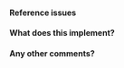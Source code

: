 <!--- Standard template for submitting pull requests -->

#### Reference issues

<!--
Please, use keywords to create a link to the issues you resolved,
so that they will automatically be closed when your pull request
is merged. For more information about automatically closing issues,
see: https://github.com/blog/1506-closing-issues-via-pull-requests
-->

#### What does this implement?

#### Any other comments?

<!--
Please, be aware that we are a loose team of volunteers so patience
is necessary, and assistance handling other issues is very welcome.
We value all user contributions, no matter how minor they are. If we
are slow to review, either the pull request needs some benchmarking,
tinkering, convincing, etc. or more likely the reviewers are simply
busy. In either case, we ask for your understanding during the review
process.

Thanks for contributing!
-->
